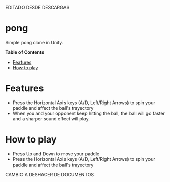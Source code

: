 EDITADO DESDE DESCARGAS

# pong
Simple pong clone in Unity.

**Table of Contents**
- [Features](https://github.com/ForeverPlayable/pong#features)
- [How to play](https://github.com/ForeverPlayable/pong#how-to-play)

# Features
- Press the Horizontal Axis keys (A/D, Left/Right Arrows) to spin your paddle and affect the ball's trayectory
- When you and your opponent keep hitting the ball, the ball will go faster and a sharper sound effect will play.

# How to play
- Press Up and Down to move your paddle
- Press the Horizontal Axis keys (A/D, Left/Right Arrows) to spin your paddle and affect the ball's trayectory

CAMBIO A DESHACER DE DOCUMENTOS
